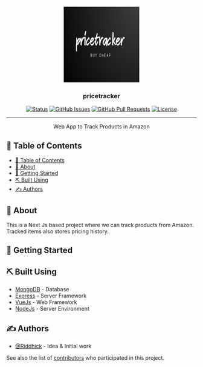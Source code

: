 <p align="center">
  <a href="" rel="noopener">
 <img width=200px height=200px src="./public/assets/logodark.png" alt="Project logo"></a>
</p>

<h3 align="center">pricetracker</h3>

<div align="center">

[![Status](https://img.shields.io/badge/status-active-success.svg)]()
[![GitHub Issues](https://img.shields.io/github/issues/kylelobo/The-Documentation-Compendium.svg)](https://github.com/Riddhick/Product-Price-Tracker/issues)
[![GitHub Pull Requests](https://img.shields.io/github/issues-pr/kylelobo/The-Documentation-Compendium.svg)](https://github.com/Riddhick/Product-Price-Tracker/pulls)
[![License](https://img.shields.io/badge/license-MIT-blue.svg)](/LICENSE)

</div>

---

<p align="center"> Web App to Track Products in Amazon
    <br> 
</p>

## 📝 Table of Contents

- [📝 Table of Contents](#-table-of-contents)
- [🧐 About ](#-about-)
- [🏁 Getting Started ](#-getting-started-)
- [⛏️ Built Using ](#️-built-using-)
- [✍️ Authors ](#️-authors-)

## 🧐 About <a name = "about"></a>

This is a Next Js based project where we can track products from Amazon. Tracked items also stores pricing history.

## 🏁 Getting Started <a name = "getting_started"></a>


## ⛏️ Built Using <a name = "built_using"></a>

- [MongoDB](https://www.mongodb.com/) - Database
- [Express](https://expressjs.com/) - Server Framework
- [VueJs](https://vuejs.org/) - Web Framework
- [NodeJs](https://nodejs.org/en/) - Server Environment

## ✍️ Authors <a name = "authors"></a>

- [@Riddhick](https://github.com/Riddhick) - Idea & Initial work

See also the list of [contributors](https://github.com/kylelobo/The-Documentation-Compendium/contributors) who participated in this project.

